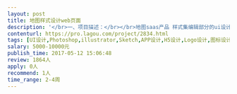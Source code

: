 ```yaml
---                
layout: post       
title: 地图样式设计web页面           
description: '</br>一、项目描述：</br></br>地图saas产品 样式集编辑部分的ui设计工作</br>二、主要功能点：</br>地图样式属性 编辑显示、图层列表crud、图层属性编辑、颜色、字体、图标、数字、字符串等编辑</br>地图工具条等</br>三、可参考产品：</br></br>sketch photoshop</br>www.map.design</br>四、人员要求：</br></br>1、有web页面或App产品的设计经验；</br>2、精通photoshop sketch等ui设计工具</br>3、良好的沟通能力和契约精神。</br>'     
contenturl: https://pro.lagou.com/project/2834.html      
tags: [UI设计,Photoshop,illustrator,Sketch,APP设计,H5设计,Logo设计,图标设计]            
salary: 5000-10000元          
publish_time: 2017-05-12 15:06:48         
review: 1864人                   
apply: 0人                   
recommend: 1人                   
time_range: 2-4周              
---                 
```


